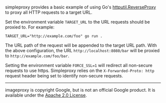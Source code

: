 simpleproxy provides a basic example of using Go's [httputil.ReverseProxy][] to
proxy all HTTP requests to a target URL.

[httputil.ReverseProxy]: https://golang.org/pkg/net/http/httputil/#ReverseProxy

Set the environment variable `TARGET_URL` to the URL requests should be proxied
to.  For example:

    TARGET_URL="http://example.com/foo" go run .

The URL path of the request will be appended to the target URL path.  With the
above configuration, the URL `http://localhost:8080/bar` will be proxied to
`http://example.com/foo/bar`.

Setting the environment variable `FORCE_SSL=1` will redirect all non-secure
requests to use https.  Simpleproxy relies on the `X-Forwarded-Proto: http`
request header being set to identify non-secure requests.

---

imageproxy is copyright Google, but is not an official Google product.  It is
available under the [Apache 2.0 License](./LICENSE).
